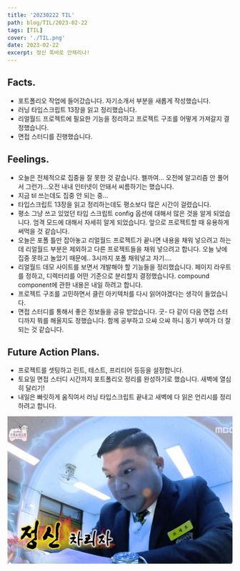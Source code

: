 ```yaml
---
title: '20230222 TIL'
path: blog/TIL/2023-02-22
tags: [TIL]
cover: './TIL.png'
date: 2023-02-22
excerpt: 정신 똑바로 안채리나!
---
```


## Facts.

* 포트폴리오 작업에 들어갔습니다. 자기소개서 부분을 새롭게 작성했습니다.
* 러닝 타입스크립트 13장을 읽고 정리했습니다.
* 리얼월드 프로젝트에 필요한 기능을 정리하고 프로젝트 구조를 어떻게 가져갈지 결정했습니다.
* 면접 스터디를 진행했습니다.

## Feelings.

* 오늘은 전체적으로 집중을 잘 못한 것 같습니다. 왤까여... 오전에 알고리즘 안 풀어서 그런가...오전 내내 인터넷이 안돼서 씨름하기는 했습니다.
* 지금 til 쓰는데도 집중 안 되는 중... 
* 타입스크립트 13장을 읽고 정리하는데도 평소보다 많은 시간이 걸렸습니다.  
* 평소 그냥 쓰고 있었던 타입 스크립트 config 옵션에 대해서 많은 것을 알게 되었습니다. 엄격 모드에 대해서 자세히 알게 되었습니다. 앞으로 프로젝트할 때 유용하게 써먹을 것 같습니다.
* 오늘은 포폴 틀만 잡아놓고 리얼월드 프로젝트가 끝나면 내용을 채워 넣으려고 하는데 리얼월드 부분은 제외하고 다른 프로젝트들을 채워 넣으려고 합니다. 오늘 낮에 집중 못하고 놀았기 때문에.. 3시까지 포폴 채워넣고 자기....
* 리얼월드 데모 사이트를 보면서 개발해야 할 기능들을 정리했습니다. 페이지 라우트를 정하고, 디렉터리를 어떤 기준으로 분리할지 결정했습니다. compound component에 관한 내용은 내일 하려고 합니다. 
* 프로젝트 구조를 고민하면서 클린 아키텍처를 다시 읽어야겠다는 생각이 들었습니다. 
* 면접 스터디를 통해서 좋은 정보들을 공유 받았습니다. 굿- 다 같이 다음 면접 스터디까지 뭐를 해올지도 정했습니다. 함께 공부하고 으쌰 으쌰 하니 동기 부여가 더 잘 되는 것 같습니다.



## Future Action Plans.

* 프로젝트를 셋팅하고 린트, 테스트, 프리티어 등등을 설정합니다. 
* 토요일 면접 스터디 시간까지 포트폴리오 정리를 완성하기로 했습니다. 새벽에 열심히 달리기!
* 내일은 빠릿하게 움직여서 러닝 타입스크립트 끝내고 새벽에 다 읽은 언리시를 정리하려고 합니다. 

![](./1.jpeg)